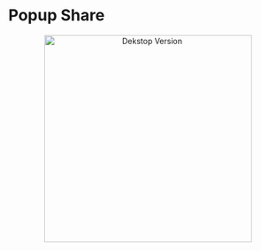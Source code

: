 # Popup Share

[//]: # (Add your gifs/images here:)
<div align="center">
  <img src="https://media3.giphy.com/media/d1DP9iiCYnUf39H3sr/giphy.gif?cid=790b761198db0db65baf6fef0de63700c1b6cec77c54ea57&rid=giphy.gif&ct=g" alt="Dekstop Version" height="375">
</div>
